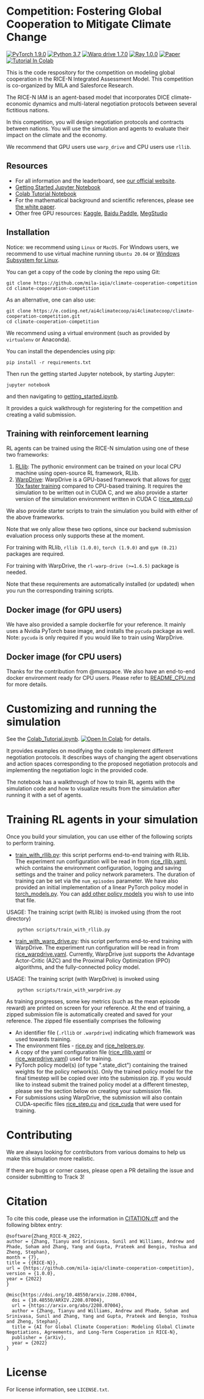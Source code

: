 # Competition: Fostering Global Cooperation to Mitigate Climate Change

[![PyTorch 1.9.0](https://img.shields.io/badge/PyTorch-1.9.0-ee4c2c?logo=pytorch&logoColor=white%22)](https://pytorch.org/docs/1.12/)
[![Python 3.7](https://img.shields.io/badge/python-3.7-blue.svg)](https://www.python.org/downloads/release/python-3713/)
[![Warp drive 1.7.0](https://img.shields.io/badge/warp_drive-1.7.0-blue.svg)](https://github.com/salesforce/warp-drive/)
[![Ray 1.0.0](https://img.shields.io/badge/ray[rllib]-1.0.0-blue.svg)](https://docs.ray.io/en/latest/index.html)
[![Paper](http://img.shields.io/badge/paper-arxiv.2208.07004-B31B1B.svg)](https://arxiv.org/abs/2208.07004)
[![Tutorial In Colab](https://colab.research.google.com/assets/colab-badge.svg)](https://colab.research.google.com/github/mila-iqia/climate-cooperation-competition/blob/main/Colab_Tutorial.ipynb)

This is the code respository for the competition on modeling global cooperation in the RICE-N Integrated Assessment Model. This competition is co-organized by MILA and Salesforce Research.

The RICE-N IAM is an agent-based model that incorporates DICE climate-economic dynamics and multi-lateral negotiation protocols between several fictitious nations.

In this competition, you will design negotiation protocols and contracts between nations. You will use the simulation and agents to evaluate their impact on the climate and the economy. 

We recommend that GPU users use ``warp_drive`` and CPU users use ``rllib``.

## Resources

- For all information and the leaderboard, see [our official website](https://www.ai4climatecoop.org).
- [Getting Started Jupyter Notebook](getting_started.ipynb)
- [Colab Tutorial Notebook](https://colab.research.google.com/github/mila-iqia/climate-cooperation-competition/blob/main/Colab_Tutorial.ipynb)
- For the mathematical background and scientific references, please see [the white paper](https://deliverypdf.ssrn.com/delivery.php?ID=579098091025080122123095015088114126057046084059055038121023114094110112070107123088059057002107022006023123122016086089001013042072002040020075022078097115093071118048047053064022064117095120085074022123010099031092026025094015125094099080071097079070&EXT=pdf&INDEX=TRUE).
- Other free GPU resources: [Kaggle](https://www.kaggle.com/kernel), [Baidu Paddle](https://aistudio.baidu.com/), [MegStudio](https://studio.brainpp.com/)


## Installation

Notice: we recommend using `Linux` or `MacOS`. For Windows users, we recommend to use virtual machine running `Ubuntu 20.04` or [Windows Subsystem for Linux](https://docs.microsoft.com/en-us/windows/wsl/install).

You can get a copy of the code by cloning the repo using Git: 

```
git clone https://github.com/mila-iqia/climate-cooperation-competition
cd climate-cooperation-competition
```

As an alternative, one can also use:

```
git clone https://e.coding.net/ai4climatecoop/ai4climatecoop/climate-cooperation-competition.git
cd climate-cooperation-competition
```

We recommend using a virtual environment (such as provided by ```virtualenv``` or Anaconda).

You can install the dependencies using pip:

```
pip install -r requirements.txt
```

Then run the getting started Jupyter notebook, by starting Jupyter:

```
jupyter notebook
``` 

and then navigating to [getting_started.ipynb](getting_started.ipynb).

It provides a quick walkthrough for registering for the competition and creating a valid submission.


## Training with reinforcement learning

RL agents can be trained using the RICE-N simulation using one of these two frameworks:

1. [RLlib](https://docs.ray.io/en/latest/rllib/index.html#:~:text=RLlib%20is%20an%20open%2Dsource,large%20variety%20of%20industry%20applications): The pythonic environment can be trained on your local CPU machine using open-source RL framework, RLlib.
2. [WarpDrive](https://github.com/salesforce/warp-drive): WarpDrive is a GPU-based framework that allows for [over 10x faster training](https://arxiv.org/pdf/2108.13976.pdf) compared to CPU-based training. It requires the simulation to be written out in CUDA C, and we also provide a starter version of the simulation environment written in CUDA C ([rice_step.cu](rice_step.cu))

We also provide starter scripts to train the simulation you build with either of the above frameworks.

Note that we only allow these two options, since our backend submission evaluation process only supports these at the moment.


For training with RLlib, `rllib (1.0.0)`, `torch (1.9.0)` and `gym (0.21)` packages are required.



For training with WarpDrive, the `rl-warp-drive (>=1.6.5)` package is needed.

Note that these requirements are automatically installed (or updated) when you run the corresponding training scripts.


## Docker image (for GPU users)

We have also provided a sample dockerfile for your reference. It mainly uses a Nvidia PyTorch base image, and installs the `pycuda` package as well. Note: `pycuda` is only required if you would like to train using WarpDrive.


## Docker image (for CPU users)

Thanks for the contribution from @muxspace. We also have an end-to-end docker environment ready for CPU users. Please refer to [README_CPU.md](README_CPU.md) for more details.

# Customizing and running the simulation

See the [Colab_Tutorial.ipynb](Tutorial.ipynb). [![Open In Colab](https://colab.research.google.com/assets/colab-badge.svg)](https://colab.research.google.com/github/mila-iqia/climate-cooperation-competition/blob/main/Colab_Tutorial.ipynb) for details. 

It provides examples on modifying the code to implement different negotiation protocols. It describes ways of changing the agent observations and action spaces corresponding to the proposed negotiation protocols and implementing the negotiation logic in the provided code. 

The notebook has a walkthrough of how to train RL agents with the simulation code and how to visualize results from the simulation after running it with a set of agents.


# Training RL agents in your simulation

Once you build your simulation, you can use either of the following scripts to perform training.

- [train_with_rllib.py](/scripts/train_with_rllib.py): this script performs end-to-end training with RLlib. The experiment run configuration will be read in from [rice_rllib.yaml](/scripts/rice_rllib.yaml), which contains the environment configuration, logging and saving settings and the trainer and policy network parameters. The duration of training can be set via the `num_episodes` parameter. We have also provided an initial implementation of a linear PyTorch policy model in [torch_models.py](/scripts/torch_models.py). You can [add other policy models](https://docs.ray.io/en/latest/rllib/rllib-concepts.html) you wish to use into that file.

USAGE: The training script (with RLlib) is invoked using (from the root directory)
```commandline
    python scripts/train_with_rllib.py
```

- [train_with_warp_drive.py](/scripts/train_with_warp_drive.py): this script performs end-to-end training with WarpDrive. The experiment run configuration will be read in from [rice_warpdrive.yaml](/scripts/rice_warpdrive.yaml). Currently, WarpDrive just supports the Advantage Actor-Critic (A2C) and the Proximal Policy Optimization (PPO) algorithms, and the fully-connected policy model.

USAGE: The training script (with WarpDrive) is invoked using
```commandline
    python scripts/train_with_warpdrive.py
```

As training progresses, some key metrics (such as the mean episode reward) are printed on screen for your reference. At the end of training, a zipped submission file is automatically created and saved for your reference. The zipped file essentially comprises the following

- An identifier file (`.rllib` or `.warpdrive`) indicating which framework was used towards training.
- The environment files - [rice.py](rice.py) and [rice_helpers.py](rice_helpers.py).
- A copy of the yaml configuration file ([rice_rllib.yaml](/scripts/rice_rllib.yaml) or [rice_warpdrive.yaml](/scripts/rice_warpdrive.yaml)) used for training.
- PyTorch policy model(s) (of type ".state_dict") containing the trained weights for the policy network(s). Only the trained policy model for the final timestep will be copied over into the submission zip. If you would like to instead submit the trained policy model at a different timestep, please see the section below on creating your submission file.
- For submissions using WarpDrive, the submission will also contain CUDA-specific files [rice_step.cu](rice_step.cu) and [rice_cuda](rice_cuda.py) that were used for training.


# Contributing

We are always looking for contributors from various domains to help us make this simulation more realistic. 

If there are bugs or corner cases, please open a PR detailing the issue and consider submitting to Track 3!


# Citation

To cite this code, please use the information in [CITATION.cff](CITATION.cff) and the following bibtex entry:

```
@software{Zhang_RICE-N_2022,
author = {Zhang, Tianyu and Srinivasa, Sunil and Williams, Andrew and Phade, Soham and Zhang, Yang and Gupta, Prateek and Bengio, Yoshua and Zheng, Stephan},
month = {7},
title = {{RICE-N}},
url = {https://github.com/mila-iqia/climate-cooperation-competition},
version = {1.0.0},
year = {2022}
}

@misc{https://doi.org/10.48550/arxiv.2208.07004,
  doi = {10.48550/ARXIV.2208.07004},
  url = {https://arxiv.org/abs/2208.07004},
  author = {Zhang, Tianyu and Williams, Andrew and Phade, Soham and Srinivasa, Sunil and Zhang, Yang and Gupta, Prateek and Bengio, Yoshua and Zheng, Stephan},
  title = {AI for Global Climate Cooperation: Modeling Global Climate Negotiations, Agreements, and Long-Term Cooperation in RICE-N},  
  publisher = {arXiv},
  year = {2022}
}

```

# License

For license information, see ```LICENSE.txt```.
